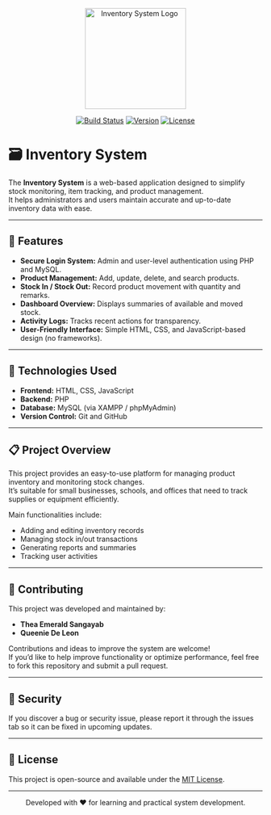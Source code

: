 <p align="center">
  <img src="https://cdn-icons-png.flaticon.com/512/2921/2921222.png" width="200" alt="Inventory System Logo">
</p>

<p align="center">
  <a href="#"><img src="https://img.shields.io/badge/Build-Stable-brightgreen" alt="Build Status"></a>
  <a href="#"><img src="https://img.shields.io/badge/Version-1.0-blue" alt="Version"></a>
  <a href="#"><img src="https://img.shields.io/badge/License-MIT-orange" alt="License"></a>
</p>

# 🗃️ Inventory System

The **Inventory System** is a web-based application designed to simplify stock monitoring, item tracking, and product management.  
It helps administrators and users maintain accurate and up-to-date inventory data with ease.

---

## 🚀 Features

- **Secure Login System:** Admin and user-level authentication using PHP and MySQL.  
- **Product Management:** Add, update, delete, and search products.  
- **Stock In / Stock Out:** Record product movement with quantity and remarks.  
- **Dashboard Overview:** Displays summaries of available and moved stock.  
- **Activity Logs:** Tracks recent actions for transparency.  
- **User-Friendly Interface:** Simple HTML, CSS, and JavaScript-based design (no frameworks).  

---

## 🧩 Technologies Used

- **Frontend:** HTML, CSS, JavaScript  
- **Backend:** PHP  
- **Database:** MySQL (via XAMPP / phpMyAdmin)  
- **Version Control:** Git and GitHub  

---

## 📋 Project Overview

This project provides an easy-to-use platform for managing product inventory and monitoring stock changes.  
It’s suitable for small businesses, schools, and offices that need to track supplies or equipment efficiently.  

Main functionalities include:
- Adding and editing inventory records  
- Managing stock in/out transactions  
- Generating reports and summaries  
- Tracking user activities  

---

## 🤝 Contributing

This project was developed and maintained by:  
- **Thea Emerald Sangayab**  
- **Queenie De Leon**
  
Contributions and ideas to improve the system are welcome!  
If you’d like to help improve functionality or optimize performance, feel free to fork this repository and submit a pull request.

---

## 🔐 Security

If you discover a bug or security issue, please report it through the issues tab so it can be fixed in upcoming updates.

---

## 🪪 License

This project is open-source and available under the [MIT License](https://opensource.org/licenses/MIT).

---

<p align="center">Developed with ❤️ for learning and practical system development.</p>
